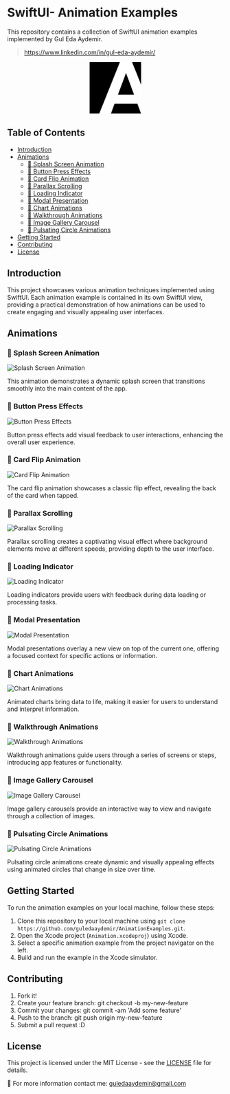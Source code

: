 # SwiftUI- Animation Examples

This repository contains a collection of SwiftUI animation examples implemented by Gul Eda Aydemir.
> https://www.linkedin.com/in/gul-eda-aydemir/

<p align="center">
  <img src="https://github.com/guledaaydemir/SwiftUI-Animations/blob/main/Animations/Assets.xcassets/logo_app.imageset/logo_app%20(1).png" alt="App Logo" width="120" height="120">
</p>

## Table of Contents

- [Introduction](#introduction)
- [Animations](#animations)
  - [🔺 Splash Screen Animation](#-splash-screen-animation)
  - [🔺 Button Press Effects](#-button-press-effects)
  - [🔺 Card Flip Animation](#-card-flip-animation)
  - [🔺 Parallax Scrolling](#-parallax-scrolling)
  - [🔺 Loading Indicator](#-loading-indicator)
  - [🔺 Modal Presentation](#-modal-presentation)
  - [🔺 Chart Animations](#-chart-animations)
  - [🔺 Walkthrough Animations](#-walkthrough-animations)
  - [🔺 Image Gallery Carousel](#-image-gallery-carousel)
  - [🔺 Pulsating Circle Animations](#-pulsating-circle-animations)
- [Getting Started](#getting-started)
- [Contributing](#contributing)
- [License](#license)

## Introduction

This project showcases various animation techniques implemented using SwiftUI. Each animation example is contained in its own SwiftUI view, providing a practical demonstration of how animations can be used to create engaging and visually appealing user interfaces.

## Animations

### 🔺 Splash Screen Animation

<!-- GIF Placeholder -->
![Splash Screen Animation](GIF_URL)

This animation demonstrates a dynamic splash screen that transitions smoothly into the main content of the app.

### 🔺 Button Press Effects

<!-- GIF Placeholder -->
![Button Press Effects](GIF_URL)

Button press effects add visual feedback to user interactions, enhancing the overall user experience.

### 🔺 Card Flip Animation

<!-- GIF Placeholder -->
![Card Flip Animation](GIF_URL)

The card flip animation showcases a classic flip effect, revealing the back of the card when tapped.

### 🔺 Parallax Scrolling

<!-- GIF Placeholder -->
![Parallax Scrolling](GIF_URL)

Parallax scrolling creates a captivating visual effect where background elements move at different speeds, providing depth to the user interface.

### 🔺 Loading Indicator

<!-- GIF Placeholder -->
![Loading Indicator](GIF_URL)

Loading indicators provide users with feedback during data loading or processing tasks.

### 🔺 Modal Presentation

<!-- GIF Placeholder -->
![Modal Presentation](GIF_URL)

Modal presentations overlay a new view on top of the current one, offering a focused context for specific actions or information.

### 🔺 Chart Animations

<!-- GIF Placeholder -->
![Chart Animations](GIF_URL)

Animated charts bring data to life, making it easier for users to understand and interpret information.

### 🔺 Walkthrough Animations

<!-- GIF Placeholder -->
![Walkthrough Animations](GIF_URL)

Walkthrough animations guide users through a series of screens or steps, introducing app features or functionality.

### 🔺 Image Gallery Carousel

<!-- GIF Placeholder -->
![Image Gallery Carousel](GIF_URL)

Image gallery carousels provide an interactive way to view and navigate through a collection of images.

### 🔺 Pulsating Circle Animations

<!-- GIF Placeholder -->
![Pulsating Circle Animations](GIF_URL)

Pulsating circle animations create dynamic and visually appealing effects using animated circles that change in size over time.

## Getting Started

To run the animation examples on your local machine, follow these steps:

1. Clone this repository to your local machine using `git clone https://github.com/guledaaydemir/AnimationExamples.git`.
2. Open the Xcode project (`Animation.xcodeproj`) using Xcode.
3. Select a specific animation example from the project navigator on the left.
4. Build and run the example in the Xcode simulator.

## Contributing

<ol>
<li>Fork it!</li>
<li>Create your feature branch: git checkout -b my-new-feature</li>
<li>Commit your changes: git commit -am 'Add some feature'</li>
<li>Push to the branch: git push origin my-new-feature</li>
<li>Submit a pull request :D</li>
</ol>

## License

This project is licensed under the MIT License - see the [LICENSE](LICENSE) file for details.

📮 For more information contact me: guledaaydemir@gmail.com

